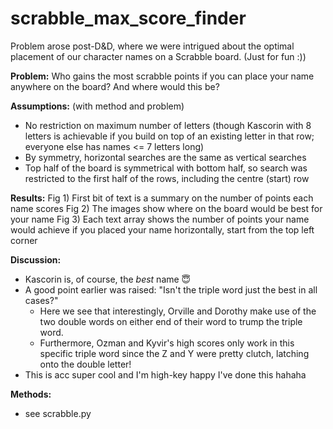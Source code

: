 # scrabble_max_score_finder
Problem arose post-D&D, where we were intrigued about the optimal placement of our character names on a Scrabble board.
(Just for fun :))

**Problem:**
Who gains the most scrabble points if you can place your name anywhere on the board? And where would this be?

**Assumptions:** (with method and problem)
- No restriction on maximum number of letters (though Kascorin with 8 letters is achievable if you build on top of an existing letter in that row; everyone else has names <= 7 letters long)
- By symmetry, horizontal searches are the same as vertical searches
- Top half of the board is symmetrical with bottom half, so search was restricted to the first half of the rows, including the centre (start) row

**Results:**
Fig 1) First bit of text is a summary on the number of points each name scores
Fig 2) The images show where on the board would be best for your name
Fig 3) Each text array shows the number of points your name would achieve if you placed your name horizontally, start from the top left corner

**Discussion:**
- Kascorin is, of course, the *best* name :innocent:
- A good point earlier was raised: "Isn't the triple word just the best in all cases?" 
  - Here we see that interestingly, Orville and Dorothy make use of the two double words on either end of their word to trump the triple word. 
  - Furthermore, Ozman and Kyvir's high scores only work in this specific triple word since the Z and Y were pretty clutch, latching onto the double letter!
- This is acc super cool and I'm high-key happy I've done this hahaha

**Methods:**
- see scrabble.py
